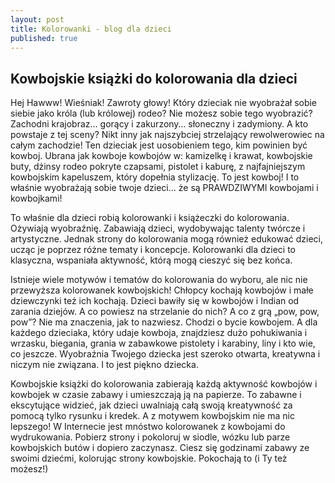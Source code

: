 ```yaml
---
layout: post
title: Kolorowanki - blog dla dzieci
published: true
---
```

## Kowbojskie książki do kolorowania dla dzieci

Hej Hawww! Wieśniak! Zawroty głowy! Który dzieciak nie wyobrażał sobie siebie jako króla (lub królowej) rodeo? Nie możesz sobie tego wyobrazić? Zachodni krajobraz… gorący i zakurzony… słoneczny i zadymiony. A kto powstaje z tej sceny? Nikt inny jak najszybciej strzelający rewolwerowiec na całym zachodzie! Ten dzieciak jest uosobieniem tego, kim powinien być kowboj. Ubrana jak kowboje kowbojów w: kamizelkę i krawat, kowbojskie buty, dżinsy rodeo pokryte czapsami, pistolet i kaburę, z najfajniejszym kowbojskim kapeluszem, który dopełnia stylizację. To jest kowboj! I to właśnie wyobrażają sobie twoje dzieci… że są PRAWDZIWYMI kowbojami i kowbojkami!

To właśnie dla dzieci robią kolorowanki i książeczki do kolorowania. Ożywiają wyobraźnię. Zabawiają dzieci, wydobywając talenty twórcze i artystyczne. Jednak strony do kolorowania mogą również edukować dzieci, ucząc je poprzez różne tematy i koncepcje. Kolorowanki dla dzieci to klasyczna, wspaniała aktywność, którą mogą cieszyć się bez końca.

Istnieje wiele motywów i tematów do kolorowania do wyboru, ale nic nie przewyższa kolorowanek kowbojskich! Chłopcy kochają kowbojów i małe dziewczynki też ich kochają. Dzieci bawiły się w kowbojów i Indian od zarania dziejów. A co powiesz na strzelanie do nich? A co z grą „pow, pow, pow”? Nie ma znaczenia, jak to nazwiesz. Chodzi o bycie kowbojem. A dla każdego dzieciaka, który udaje kowboja, znajdziesz dużo pohukiwania i wrzasku, biegania, grania w zabawkowe pistolety i karabiny, liny i kto wie, co jeszcze. Wyobraźnia Twojego dziecka jest szeroko otwarta, kreatywna i niczym nie związana. I to jest piękno dziecka.

Kowbojskie książki do kolorowania zabierają każdą aktywność kowbojów i kowbojek w czasie zabawy i umieszczają ją na papierze. To zabawne i ekscytujące widzieć, jak dzieci uwalniają całą swoją kreatywność za pomocą tylko rysunku i kredek. A z motywem kowbojskim nie ma nic lepszego! W Internecie jest mnóstwo kolorowanek z kowbojami do wydrukowania. Pobierz strony i pokoloruj w siodle, wózku lub parze kowbojskich butów i dopiero zaczynasz. Ciesz się godzinami zabawy ze swoimi dziećmi, kolorując strony kowbojskie. Pokochają to (i Ty też możesz!)
